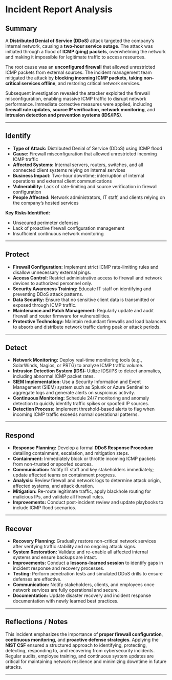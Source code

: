 # **Incident Report Analysis**

## **Summary**

A **Distributed Denial of Service (DDoS)** attack targeted the company’s internal network, causing a **two-hour service outage**. The attack was initiated through a flood of **ICMP (ping) packets**, overwhelming the network and making it impossible for legitimate traffic to access resources.

The root cause was an **unconfigured firewall** that allowed unrestricted ICMP packets from external sources. The incident management team mitigated the attack by **blocking incoming ICMP packets**, **taking non-critical services offline**, and restoring critical network services.

Subsequent investigation revealed the attacker exploited the firewall misconfiguration, enabling massive ICMP traffic to disrupt network performance. Immediate corrective measures were applied, including **firewall rule updates**, **source IP verification**, **network monitoring**, and **intrusion detection and prevention systems (IDS/IPS)**.

---

## **Identify**

* **Type of Attack:** Distributed Denial of Service (DDoS) using ICMP flood
* **Cause:** Firewall misconfiguration that allowed unrestricted incoming ICMP traffic
* **Affected Systems:** Internal servers, routers, switches, and all connected client systems relying on internal services
* **Business Impact:** Two-hour downtime; interruption of internal operations and external client communications
* **Vulnerability:** Lack of rate-limiting and source verification in firewall configuration
* **People Affected:** Network administrators, IT staff, and clients relying on the company’s hosted services

**Key Risks Identified:**

* Unsecured perimeter defenses
* Lack of proactive firewall configuration management
* Insufficient continuous network monitoring

---

## **Protect**

* **Firewall Configuration:** Implement strict ICMP rate-limiting rules and disallow unnecessary external pings.
* **Access Control:** Restrict administrative access to firewall and network devices to authorized personnel only.
* **Security Awareness Training:** Educate IT staff on identifying and preventing DDoS attack patterns.
* **Data Security:** Ensure that no sensitive client data is transmitted or exposed through ICMP traffic.
* **Maintenance and Patch Management:** Regularly update and audit firewall and router firmware for vulnerabilities.
* **Protective Technology:** Maintain redundant firewalls and load balancers to absorb and distribute network traffic during peak or attack periods.

---

## **Detect**

* **Network Monitoring:** Deploy real-time monitoring tools (e.g., SolarWinds, Nagios, or PRTG) to analyze ICMP traffic volume.
* **Intrusion Detection System (IDS):** Utilize IDS/IPS to detect anomalies, including abnormal ICMP packet rates.
* **SIEM Implementation:** Use a Security Information and Event Management (SIEM) system such as Splunk or Azure Sentinel to aggregate logs and generate alerts on suspicious activity.
* **Continuous Monitoring:** Schedule 24/7 monitoring and anomaly detection to quickly identify traffic spikes or spoofed IP sources.
* **Detection Process:** Implement threshold-based alerts to flag when incoming ICMP traffic exceeds normal operational patterns.

---

## **Respond**

* **Response Planning:** Develop a formal **DDoS Response Procedure** detailing containment, escalation, and mitigation steps.
* **Containment:** Immediately block or throttle incoming ICMP packets from non-trusted or spoofed sources.
* **Communication:** Notify IT staff and key stakeholders immediately; update affected teams on containment progress.
* **Analysis:** Review firewall and network logs to determine attack origin, affected systems, and attack duration.
* **Mitigation:** Re-route legitimate traffic, apply blackhole routing for malicious IPs, and validate all firewall rules.
* **Improvements:** Conduct post-incident review and update playbooks to include ICMP flood scenarios.

---

## **Recover**

* **Recovery Planning:** Gradually restore non-critical network services after verifying traffic stability and no ongoing attack signs.
* **System Restoration:** Validate and re-enable all affected internal systems and ensure backups are intact.
* **Improvements:** Conduct a **lessons-learned session** to identify gaps in incident response and recovery processes.
* **Testing:** Perform penetration tests and simulated DDoS drills to ensure defenses are effective.
* **Communication:** Notify stakeholders, clients, and employees once network services are fully operational and secure.
* **Documentation:** Update disaster recovery and incident response documentation with newly learned best practices.

---

## **Reflections / Notes**

This incident emphasizes the importance of **proper firewall configuration**, **continuous monitoring**, and **proactive defense strategies**. Applying the **NIST CSF** ensured a structured approach to identifying, protecting, detecting, responding to, and recovering from cybersecurity incidents. Regular audits, employee training, and continuous system updates are critical for maintaining network resilience and minimizing downtime in future attacks.

---
